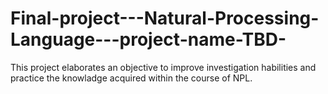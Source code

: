 # Final-project---Natural-Processing-Language---project-name-TBD-
This project elaborates an objective to improve investigation habilities and practice the knowladge acquired within the course of NPL.
